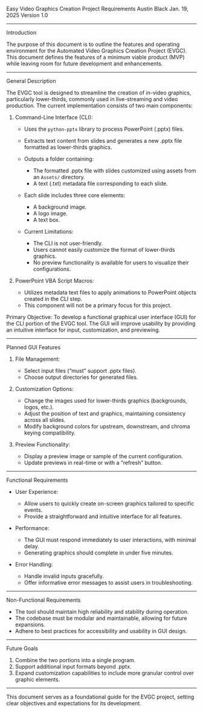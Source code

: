 Easy Video Graphics Creation Project Requirements
Austin Black
Jan. 19, 2025
Version 1.0

---

Introduction

The purpose of this document is to outline the features and operating environment for the Automated Video Graphics Creation Project (EVGC). This document defines the features of a minimum viable product (MVP) while leaving room for future development and enhancements.

---

General Description

The EVGC tool is designed to streamline the creation of in-video graphics, particularly lower-thirds, commonly used in live-streaming and video production. The current implementation consists of two main components:

1. Command-Line Interface (CLI):
    - Uses the `python-pptx` library to process PowerPoint (.pptx) files.
    - Extracts text content from slides and generates a new .pptx file formatted as lower-thirds graphics.
    - Outputs a folder containing:
        - The formatted .pptx file with slides customized using assets from an `Assets/` directory.
        - A text (.txt) metadata file corresponding to each slide.
    - Each slide includes three core elements:
        - A background image.
        - A logo image.
        - A text box.

    - Current Limitations:
        - The CLI is not user-friendly.
        - Users cannot easily customize the format of lower-thirds graphics.
        - No preview functionality is available for users to visualize their configurations.

2. PowerPoint VBA Script Macros:
    - Utilizes metadata text files to apply animations to PowerPoint objects created in the CLI step.
    - This component will not be a primary focus for this project.

Primary Objective:
To develop a functional graphical user interface (GUI) for the CLI portion of the EVGC tool. The GUI will improve usability by providing an intuitive interface for input, customization, and previewing.

---

Planned GUI Features

1. File Management:
    - Select input files (“must” support .pptx files).
    - Choose output directories for generated files.

2. Customization Options:
    - Change the images used for lower-thirds graphics (backgrounds, logos, etc.).
    - Adjust the position of text and graphics, maintaining consistency across all slides.
    - Modify background colors for upstream, downstream, and chroma keying compatibility.

3. Preview Functionality:
    - Display a preview image or sample of the current configuration.
    - Update previews in real-time or with a “refresh” button.

---

Functional Requirements

- User Experience:
    - Allow users to quickly create on-screen graphics tailored to specific events.
    - Provide a straightforward and intuitive interface for all features.

- Performance:
    - The GUI must respond immediately to user interactions, with minimal delay.
    - Generating graphics should complete in under five minutes.

- Error Handling:
    - Handle invalid inputs gracefully.
    - Offer informative error messages to assist users in troubleshooting.

---

Non-Functional Requirements

- The tool should maintain high reliability and stability during operation.
- The codebase must be modular and maintainable, allowing for future expansions.
- Adhere to best practices for accessibility and usability in GUI design.

---

Future Goals

1. Combine the two portions into a single program.
2. Support additional input formats beyond .pptx.
3. Expand customization capabilities to include more granular control over graphic elements.

---

This document serves as a foundational guide for the EVGC project, setting clear objectives and expectations for its development.
